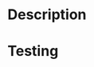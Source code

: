 # Description
<!--
Describe your change. 
What does it introduce?
Why do we need it?
-->

# Testing
<!--
Have you performed any manual testing on your change?
Have you verified use cases affected by goldens?
-->
